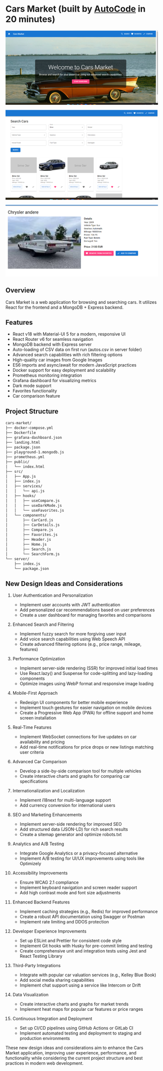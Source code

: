 # Cars Market (built by [AutoCode](https://autocode.work) in 20 minutes)

![alt text](image-2.png)

![alt text](image-3.png)

![alt text](image.png)

## Overview

Cars Market is a web application for browsing and searching cars. It utilizes React for the frontend and a MongoDB + Express backend.

## Features

-   React v18 with Material-UI 5 for a modern, responsive UI
-   React Router v6 for seamless navigation
-   MongoDB backend with Express server
-   Auto-loading of CSV data on first run (autos.csv in server folder)
-   Advanced search capabilities with rich filtering options
-   High-quality car images from Google Images
-   ES6 imports and async/await for modern JavaScript practices
-   Docker support for easy deployment and scalability
-   Prometheus monitoring integration
-   Grafana dashboard for visualizing metrics
-   Dark mode support
-   Favorites functionality
-   Car comparison feature

## Project Structure

```
cars-market/
├── docker-compose.yml
├── Dockerfile
├── grafana-dashboard.json
├── landing.html
├── package.json
├── playground-1.mongodb.js
├── prometheus.yml
├── public/
│   └── index.html
├── src/
│   ├── App.js
│   ├── index.js
│   ├── services/
│   │   └── api.js
│   ├── hooks/
│   │   ├── useCompare.js
│   │   ├── useDarkMode.js
│   │   └── useFavorites.js
│   └── components/
│       ├── CarCard.js
│       ├── CarDetails.js
│       ├── Compare.js
│       ├── Favorites.js
│       ├── Header.js
│       ├── Home.js
│       ├── Search.js
│       └── SearchForm.js
└── server/
    ├── index.js
    └── package.json
```

## New Design Ideas and Considerations

1. User Authentication and Personalization

    - Implement user accounts with JWT authentication
    - Add personalized car recommendations based on user preferences
    - Create a user dashboard for managing favorites and comparisons

2. Enhanced Search and Filtering

    - Implement fuzzy search for more forgiving user input
    - Add voice search capabilities using Web Speech API
    - Create advanced filtering options (e.g., price range, mileage, features)

3. Performance Optimization

    - Implement server-side rendering (SSR) for improved initial load times
    - Use React.lazy() and Suspense for code-splitting and lazy-loading components
    - Optimize images using WebP format and responsive image loading

4. Mobile-First Approach

    - Redesign UI components for better mobile experience
    - Implement touch gestures for easier navigation on mobile devices
    - Create a Progressive Web App (PWA) for offline support and home screen installation

5. Real-Time Features

    - Implement WebSocket connections for live updates on car availability and pricing
    - Add real-time notifications for price drops or new listings matching user criteria

6. Advanced Car Comparison

    - Develop a side-by-side comparison tool for multiple vehicles
    - Create interactive charts and graphs for comparing car specifications

7. Internationalization and Localization

    - Implement i18next for multi-language support
    - Add currency conversion for international users

8. SEO and Marketing Enhancements

    - Implement server-side rendering for improved SEO
    - Add structured data (JSON-LD) for rich search results
    - Create a sitemap generator and optimize robots.txt

9. Analytics and A/B Testing

    - Integrate Google Analytics or a privacy-focused alternative
    - Implement A/B testing for UI/UX improvements using tools like Optimizely

10. Accessibility Improvements

    - Ensure WCAG 2.1 compliance
    - Implement keyboard navigation and screen reader support
    - Add high contrast mode and font size adjustments

11. Enhanced Backend Features

    - Implement caching strategies (e.g., Redis) for improved performance
    - Create a robust API documentation using Swagger or Postman
    - Implement rate limiting and DDOS protection

12. Developer Experience Improvements

    - Set up ESLint and Prettier for consistent code style
    - Implement Git hooks with Husky for pre-commit linting and testing
    - Create comprehensive unit and integration tests using Jest and React Testing Library

13. Third-Party Integrations

    - Integrate with popular car valuation services (e.g., Kelley Blue Book)
    - Add social media sharing capabilities
    - Implement chat support using a service like Intercom or Drift

14. Data Visualization

    - Create interactive charts and graphs for market trends
    - Implement heat maps for popular car features or price ranges

15. Continuous Integration and Deployment
    - Set up CI/CD pipelines using GitHub Actions or GitLab CI
    - Implement automated testing and deployment to staging and production environments

These new design ideas and considerations aim to enhance the Cars Market application, improving user experience, performance, and functionality while considering the current project structure and best practices in modern web development.

